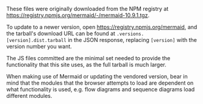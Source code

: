 These files were originally downloaded from the NPM registry at <https://registry.npmjs.org/mermaid/-/mermaid-10.9.1.tgz>.

To update to a newer version, open https://registry.npmjs.org/mermaid, and the tarball's download URL can be found at `.versions.[version].dist.tarball` in the JSON response, replacing `[version]` with the version number you want.

The JS files committed are the minimal set needed to provide the functionality that this site uses, as the full tarball is much larger.

When making use of Mermaid or updating the vendored version, bear in mind that the modules that the browser attempts to load are dependent on what functionality is used, e.g. flow diagrams and sequence diagrams load different modules.
